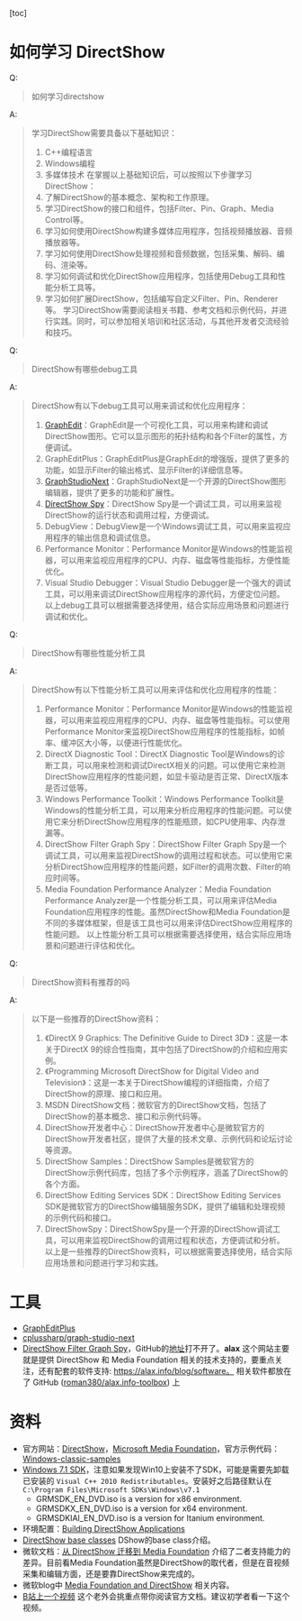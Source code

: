 [toc]

# 如何学习 DirectShow

Q: 
> 如何学习directshow 

A: 
> 学习DirectShow需要具备以下基础知识：
> 1. C++编程语言
> 2. Windows编程
> 3. 多媒体技术
> 在掌握以上基础知识后，可以按照以下步骤学习DirectShow：
> 1. 了解DirectShow的基本概念、架构和工作原理。
> 2. 学习DirectShow的接口和组件，包括Filter、Pin、Graph、Media Control等。
> 3. 学习如何使用DirectShow构建多媒体应用程序，包括视频播放器、音频播放器等。
> 4. 学习如何使用DirectShow处理视频和音频数据，包括采集、解码、编码、渲染等。
> 5. 学习如何调试和优化DirectShow应用程序，包括使用Debug工具和性能分析工具等。
> 6. 学习如何扩展DirectShow，包括编写自定义Filter、Pin、Renderer等。
> 学习DirectShow需要阅读相关书籍、参考文档和示例代码，并进行实践。同时，可以参加相关培训和社区活动，与其他开发者交流经验和技巧。

Q: 
> DirectShow有哪些debug工具

A: 
> DirectShow有以下debug工具可以用来调试和优化应用程序：
> 1. [GraphEdit](https://learn.microsoft.com/en-us/windows/win32/directshow/using-graphedit)：GraphEdit是一个可视化工具，可以用来构建和调试DirectShow图形。它可以显示图形的拓扑结构和各个Filter的属性，方便调试。
> 2. GraphEditPlus：GraphEditPlus是GraphEdit的增强版，提供了更多的功能，如显示Filter的输出格式、显示Filter的详细信息等。
> 3. [GraphStudioNext](https://github.com/cplussharp/graph-studio-next)：GraphStudioNext是一个开源的DirectShow图形编辑器，提供了更多的功能和扩展性。
> 4. [DirectShow Spy](https://alax.info/blog/tag/directshowspy)：DirectShow Spy是一个调试工具，可以用来监视DirectShow的运行状态和调用过程，方便调试。
> 5. DebugView：DebugView是一个Windows调试工具，可以用来监视应用程序的输出信息和调试信息。
> 6. Performance Monitor：Performance Monitor是Windows的性能监视器，可以用来监视应用程序的CPU、内存、磁盘等性能指标，方便性能优化。
> 7. Visual Studio Debugger：Visual Studio Debugger是一个强大的调试工具，可以用来调试DirectShow应用程序的源代码，方便定位问题。
> 以上debug工具可以根据需要选择使用，结合实际应用场景和问题进行调试和优化。

Q: 

> DirectShow有哪些性能分析工具

A:

> DirectShow有以下性能分析工具可以用来评估和优化应用程序的性能：
> 1. Performance Monitor：Performance Monitor是Windows的性能监视器，可以用来监视应用程序的CPU、内存、磁盘等性能指标。可以使用Performance Monitor来监视DirectShow应用程序的性能指标，如帧率、缓冲区大小等，以便进行性能优化。
> 2. DirectX Diagnostic Tool：DirectX Diagnostic Tool是Windows的诊断工具，可以用来检测和调试DirectX相关的问题。可以使用它来检测DirectShow应用程序的性能问题，如显卡驱动是否正常、DirectX版本是否过低等。
> 3. Windows Performance Toolkit：Windows Performance Toolkit是Windows的性能分析工具，可以用来分析应用程序的性能问题。可以使用它来分析DirectShow应用程序的性能瓶颈，如CPU使用率、内存泄漏等。
> 4. DirectShow Filter Graph Spy：DirectShow Filter Graph Spy是一个调试工具，可以用来监视DirectShow的调用过程和状态。可以使用它来分析DirectShow应用程序的性能问题，如Filter的调用次数、Filter的响应时间等。
> 5. Media Foundation Performance Analyzer：Media Foundation Performance Analyzer是一个性能分析工具，可以用来评估Media Foundation应用程序的性能。虽然DirectShow和Media Foundation是不同的多媒体框架，但是该工具也可以用来评估DirectShow应用程序的性能问题。
> 以上性能分析工具可以根据需要选择使用，结合实际应用场景和问题进行评估和优化。

Q:
> DirectShow资料有推荐的吗

A:
> 以下是一些推荐的DirectShow资料：
> 1. 《DirectX 9 Graphics: The Definitive Guide to Direct 3D》：这是一本关于DirectX 9的综合性指南，其中包括了DirectShow的介绍和应用实例。
> 2. 《Programming Microsoft DirectShow for Digital Video and Television》：这是一本关于DirectShow编程的详细指南，介绍了DirectShow的原理、接口和应用。
> 3. MSDN DirectShow文档：微软官方的DirectShow文档，包括了DirectShow的基本概念、接口和示例代码等。
> 4. DirectShow开发者中心：DirectShow开发者中心是微软官方的DirectShow开发者社区，提供了大量的技术文章、示例代码和论坛讨论等资源。
> 5. DirectShow Samples：DirectShow Samples是微软官方的DirectShow示例代码库，包括了多个示例程序，涵盖了DirectShow的各个方面。
> 6. DirectShow Editing Services SDK：DirectShow Editing Services SDK是微软官方的DirectShow编辑服务SDK，提供了编辑和处理视频的示例代码和接口。
> 7. DirectShowSpy：DirectShowSpy是一个开源的DirectShow调试工具，可以用来监视DirectShow的调用过程和状态，方便调试和分析。
> 以上是一些推荐的DirectShow资料，可以根据需要选择使用，结合实际应用场景和问题进行学习和实践。

# 工具

- [GraphEditPlus](http://www.infognition.com/GraphEditPlus/)
- [cplussharp/graph-studio-next](https://github.com/cplussharp/graph-studio-next)
- [DirectShow Filter Graph Spy](https://alax.info/blog/777)，GitHub的[地址](https://github.com/rdp/directshowspy)打不开了。**alax** 这个网站主要就是提供 DirectShow 和 Media Foundation 相关的技术支持的，要重点关注，还有配套的软件支持: https://alax.info/blog/software。 相关软件都放在了 GitHub ([roman380/alax.info-toolbox](https://github.com/roman380/alax.info-toolbox)) 上

# 资料

- 官方网站：[DirectShow](https://docs.microsoft.com/en-us/windows/win32/directshow/directshow)，[Microsoft Media Foundation](https://docs.microsoft.com/en-us/windows/win32/medfound/microsoft-media-foundation-sdk)，官方示例代码： [Windows-classic-samples](https://github.com/microsoft/Windows-classic-samples)
- [Windows 7.1 SDK](https://www.microsoft.com/en-us/download/details.aspx?id=8442)，注意如果发现Win10上安装不了SDK，可能是需要先卸载已安装的  `Visual C++ 2010 Redistributables`。安装好之后路径默认在 `C:\Program Files\Microsoft SDKs\Windows\v7.1`
    - GRMSDK_EN_DVD.iso is a version for x86 environment.
    - GRMSDKX_EN_DVD.iso is a version for x64 environment.
    - GRMSDKIAI_EN_DVD.iso is a version for Itanium environment.
- 环境配置：[Building DirectShow Applications](https://docs.microsoft.com/en-us/windows/win32/directshow/setting-up-the-build-environment)
- [DirectShow base classes](https://learn.microsoft.com/en-us/windows/win32/directshow/directshow-base-classes) DShow的base class介绍。
- 微软文档：[从 DirectShow 迁移到 Media Foundation](https://docs.microsoft.com/en-us/previous-versions/aa468614(v=msdn.10)) 介绍了二者支持能力的差异。目前看Media Foundation虽然是DirectShow的取代者，但是在音视频采集和编辑方面，还是要靠DirectShow来完成的。
- 微软blog中 [Media Foundation and DirectShow](https://docs.microsoft.com/en-us/archive/blogs/mediasdkstuff/) 相关内容。
- [B站上一个视频](https://www.bilibili.com/video/BV1Df4y1i7Xc?p=1) 这个老外会挑重点带你阅读官方文档。建议初学者看一下这个视频。